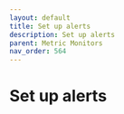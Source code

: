 ```yaml
---
layout: default
title: Set up alerts
description: Set up alerts
parent: Metric Monitors
nav_order: 564
---
```


# Set up alerts